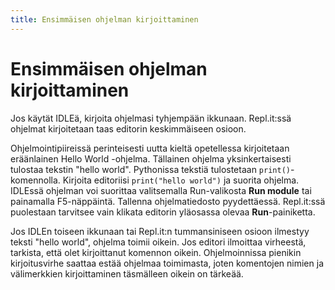 ```yaml
---
title: Ensimmäisen ohjelman kirjoittaminen
---
```


# Ensimmäisen ohjelman kirjoittaminen

Jos käytät IDLEä, kirjoita ohjelmasi tyhjempään ikkunaan. Repl.it:ssä ohjelmat kirjoitetaan taas editorin keskimmäiseen osioon.

Ohjelmointipiireissä perinteisesti uutta kieltä opetellessa kirjoitetaan eräänlainen Hello World -ohjelma. Tällainen ohjelma yksinkertaisesti tulostaa tekstin "hello world".
Pythonissa tekstiä tulostetaan `print()`-komennolla. Kirjoita editoriisi `print("hello world")` ja suorita ohjelma. IDLEssä ohjelman voi suorittaa valitsemalla Run-valikosta **Run module** tai painamalla F5-näppäintä. Tallenna ohjelmatiedosto pyydettäessä. Repl.it:ssä puolestaan tarvitsee vain klikata editorin yläosassa olevaa **Run**-painiketta.

Jos IDLEn toiseen ikkunaan tai Repl.it:n tummansiniseen osioon ilmestyy teksti "hello world", ohjelma toimii oikein. Jos editori ilmoittaa virheestä, tarkista, että olet kirjoittanut komennon oikein. Ohjelmoinnissa pienikin kirjoitusvirhe saattaa estää ohjelmaa toimimasta, joten komentojen nimien ja välimerkkien kirjoittaminen täsmälleen oikein on tärkeää.